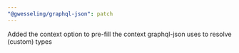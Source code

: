 ```yaml
---
"@gwesseling/graphql-json": patch
---
```


Added the context option to pre-fill the context graphql-json uses to resolve (custom) types
